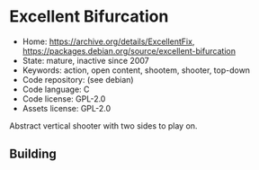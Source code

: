 # Excellent Bifurcation

- Home: https://archive.org/details/ExcellentFix, https://packages.debian.org/source/excellent-bifurcation
- State: mature, inactive since 2007
- Keywords: action, open content, shootem, shooter, top-down
- Code repository: (see debian)
- Code language: C
- Code license: GPL-2.0
- Assets license: GPL-2.0

Abstract vertical shooter with two sides to play on.

## Building

